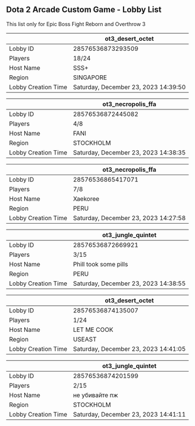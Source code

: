 ## Dota 2 Arcade Custom Game - Lobby List

This list only for Epic Boss Fight Reborn and Overthrow 3

|  | ot3_desert_octet |
| ------ | ------ |
| Lobby ID | 28576536873293509 |
| Players | 18/24 |
| Host Name | SSS+ |
| Region | SINGAPORE |
| Lobby Creation Time | Saturday, December 23, 2023 14:39:50 |


|  | ot3_necropolis_ffa |
| ------ | ------ |
| Lobby ID | 28576536872445082 |
| Players | 4/8 |
| Host Name | FANI |
| Region | STOCKHOLM |
| Lobby Creation Time | Saturday, December 23, 2023 14:38:35 |


|  | ot3_necropolis_ffa |
| ------ | ------ |
| Lobby ID | 28576536865417071 |
| Players | 7/8 |
| Host Name | Xaekoree |
| Region | PERU |
| Lobby Creation Time | Saturday, December 23, 2023 14:27:58 |


|  | ot3_jungle_quintet |
| ------ | ------ |
| Lobby ID | 28576536872669921 |
| Players | 3/15 |
| Host Name | Phill took some pills |
| Region | PERU |
| Lobby Creation Time | Saturday, December 23, 2023 14:38:55 |


|  | ot3_desert_octet |
| ------ | ------ |
| Lobby ID | 28576536874135007 |
| Players | 1/24 |
| Host Name | LET ME COOK |
| Region | USEAST |
| Lobby Creation Time | Saturday, December 23, 2023 14:41:05 |


|  | ot3_jungle_quintet |
| ------ | ------ |
| Lobby ID | 28576536874201599 |
| Players | 2/15 |
| Host Name | не убивайте пж |
| Region | STOCKHOLM |
| Lobby Creation Time | Saturday, December 23, 2023 14:41:11 |


